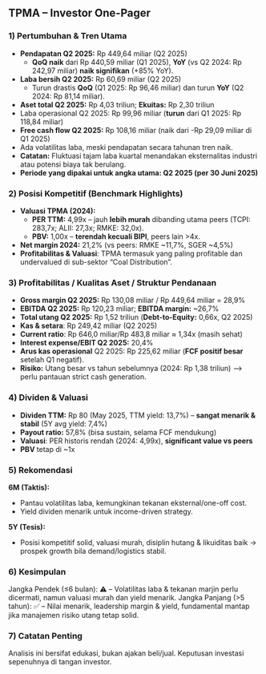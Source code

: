 ## TPMA – Investor One-Pager

### 1) Pertumbuhan & Tren Utama
- **Pendapatan Q2 2025:** Rp 449,64 miliar (Q2 2025)
    - **QoQ naik** dari Rp 440,59 miliar (Q1 2025), **YoY** (vs Q2 2024: Rp 242,97 miliar) **naik signifikan** (+85% YoY).
- **Laba bersih Q2 2025:** Rp 60,69 miliar (Q2 2025)
    - Turun drastis **QoQ** (Q1 2025: Rp 96,46 miliar) dan turun **YoY** (Q2 2024: Rp 81,14 miliar).
- **Aset total Q2 2025:** Rp 4,03 triliun; **Ekuitas:** Rp 2,30 triliun
- Laba operasional Q2 2025: Rp 99,96 miliar (**turun** dari Q1 2025: Rp 118,84 miliar)
- **Free cash flow Q2 2025:** Rp 108,16 miliar (naik dari -Rp 29,09 miliar di Q1 2025)
- Ada volatilitas laba, meski pendapatan secara tahunan tren naik.
- **Catatan:** Fluktuasi tajam laba kuartal menandakan eksternalitas industri atau potensi biaya tak berulang.
- **Periode yang dipakai untuk angka utama: Q2 2025 (per 30 Juni 2025)**

### 2) Posisi Kompetitif (Benchmark Highlights)
- **Valuasi TPMA (2024):**
    - **PER TTM:** 4,99x – jauh **lebih murah** dibanding utama peers (TCPI: 283,7x; ALII: 27,3x; RMKE: 32,0x).
    - **PBV:** 1,00x – **terendah kecuali BIPI**, peers lain >4x.
- **Net margin 2024:** 21,2% (vs peers: RMKE ~11,7%, SGER ~4,5%)
- **Profitabilitas & Valuasi**: TPMA termasuk yang paling profitable dan undervalued di sub-sektor “Coal Distribution”.

### 3) Profitabilitas / Kualitas Aset / Struktur Pendanaan
- **Gross margin Q2 2025:** Rp 130,08 miliar / Rp 449,64 miliar = 28,9%
- **EBITDA Q2 2025:** Rp 120,23 miliar; **EBITDA margin:** ~26,7%
- **Total utang Q2 2025:** Rp 1,52 triliun (**Debt-to-Equity:** 0,66x, Q2 2025)
- **Kas & setara**: Rp 249,42 miliar (Q2 2025)
- **Current ratio**: Rp 646,0 miliar/Rp 483,8 miliar ≈ 1,34x (masih sehat)
- **Interest expense/EBIT Q2 2025:** 20,4%
- **Arus kas operasional** Q2 2025: Rp 225,62 miliar (**FCF positif besar** setelah Q1 negatif).
- **Risiko:** Utang besar vs tahun sebelumnya (2024: Rp 1,38 triliun) --> perlu pantauan strict cash generation.

### 4) Dividen & Valuasi
- **Dividen TTM:** Rp 80 (May 2025, TTM yield: 13,7%) – **sangat menarik & stabil** (5Y avg yield: 7,4%)
- **Payout ratio:** 57,8% (bisa sustain, selama FCF mendukung)
- **Valuasi**: PER historis rendah (2024: 4,99x), **significant value vs peers**
- **PBV** tetap di ~1x

### 5) Rekomendasi
**6M (Taktis):**
- Pantau volatilitas laba, kemungkinan tekanan eksternal/one-off cost.
- Yield dividen menarik untuk income-driven strategy.

**5Y (Tesis):**
- Posisi kompetitif solid, valuasi murah, disiplin hutang & likuiditas baik -> prospek growth bila demand/logistics stabil.

### 6) Kesimpulan
Jangka Pendek (≤6 bulan): ⚠️ – Volatilitas laba & tekanan marjin perlu dicermati, namun valuasi murah dan yield menarik.
Jangka Panjang (>5 tahun): ✅ – Nilai menarik, leadership margin & yield, fundamental mantap jika manajemen risiko utang tetap solid.

### 7) Catatan Penting
Analisis ini bersifat edukasi, bukan ajakan beli/jual. Keputusan investasi sepenuhnya di tangan investor.